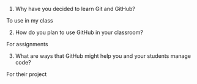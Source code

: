 1. Why have you decided to learn Git and GitHub?

To use in my class

2. How do you plan to use GitHub in your classroom?

For assignments

3. What are ways that GitHub might help you and your students manage code?

For their project
